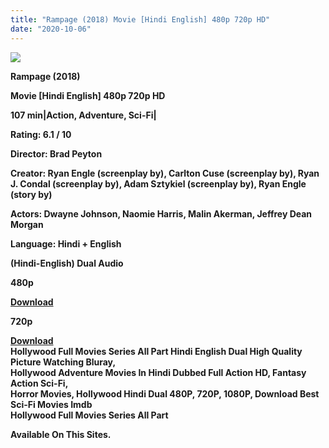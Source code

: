 ```yaml
---
title: "Rampage (2018) Movie [Hindi English] 480p 720p HD"
date: "2020-10-06"
---
```


[**![](https://1.bp.blogspot.com/-sIgUKopUmH8/X0JfiK9oPiI/AAAAAAAAEj0/WF8xFKNZZAoPusHKm1sBSI5x0cU1qmTGgCLcBGAsYHQ/s1600/images{2deb609f52c527dc8b4fbab26c6d0bae2964b23de7178cabf97238dc1868ff55}252839{2deb609f52c527dc8b4fbab26c6d0bae2964b23de7178cabf97238dc1868ff55}2529.webp)**](https://1.bp.blogspot.com/-sIgUKopUmH8/X0JfiK9oPiI/AAAAAAAAEj0/WF8xFKNZZAoPusHKm1sBSI5x0cU1qmTGgCLcBGAsYHQ/s1600/images{2deb609f52c527dc8b4fbab26c6d0bae2964b23de7178cabf97238dc1868ff55}252839{2deb609f52c527dc8b4fbab26c6d0bae2964b23de7178cabf97238dc1868ff55}2529.webp)

**Rampage (2018)**

**Movie \[Hindi English\] 480p 720p HD**

**107 min|Action, Adventure, Sci-Fi|**

**Rating: 6.1 / 10** 

**Director: Brad Peyton**

**Creator: Ryan Engle (screenplay by), Carlton Cuse (screenplay by), Ryan J. Condal (screenplay by), Adam Sztykiel (screenplay by), Ryan Engle (story by)**

**Actors: Dwayne Johnson, Naomie Harris, Malin Akerman, Jeffrey Dean Morgan**

**Language: Hindi + English**

 **(Hindi-English) Dual Audio**

**480p**

**[Download](https://myglinks.xyz/753)** 

**720p**

**[Download](https://myglinks.xyz/754)**   
**Hollywood Full Movies Series All Part Hindi English Dual High Quality Picture Watching Bluray,**  
 **Hollywood Adventure Movies In Hindi Dubbed Full Action HD, Fantasy Action Sci-Fi,**  
**Horror Movies, Hollywood Hindi Dual 480P, 720P, 1080P, Download Best Sci-Fi Movies Imdb**   
**Hollywood Full Movies Series All Part**  
  
**Available On This Sites.**
